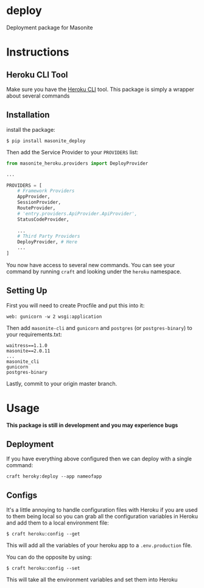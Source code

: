 # deploy
Deployment package for Masonite

# Instructions

## Heroku CLI Tool

Make sure you have the [Heroku CLI](https://devcenter.heroku.com/articles/heroku-cli) tool. This package is simply a wrapper about several commands

## Installation

install the package:

```
$ pip install masonite_deploy
```

Then add the Service Provider to your `PROVIDERS` list:

```python
from masonite_heroku.providers import DeployProvider

...

PROVIDERS = [
    # Framework Providers
    AppProvider,
    SessionProvider,
    RouteProvider,
    # 'entry.providers.ApiProvider.ApiProvider',
    StatusCodeProvider,
    
    ...
    # Third Party Providers
    DeployProvider, # Here
    ...
]
```

You now have access to several new commands. You can see your command by running `craft` and looking under the `heroku` namespace.

## Setting Up

First you will need to create Procfile and put this into it:

```
web: gunicorn -w 2 wsgi:application
```

Then add `masonite-cli` and `gunicorn` and `postgres` (or `postgres-binary`) to your requirements.txt:

```
waitress==1.1.0
masonite==2.0.11
...
masonite_cli
gunicorn
postgres-binary
```

Lastly, commit to your origin master branch.

# Usage

**This package is still in development and you may experience bugs**

## Deployment

If you have everything above configured then we can deploy with a single command:

```
craft heroky:deploy --app nameofapp
```

## Configs

It's a little annoying to handle configuration files with Heroku if you are used to them being local so you can grab all the configuration variables
in Heroku and add them to a local environment file:

```
$ craft heroku:config --get
```

This will add all the variables of your heroku app to a `.env.production` file.

You can do the opposite by using:


```
$ craft heroku:config --set
```

This will take all the environment variables and set them into Heroku
